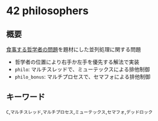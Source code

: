 # 42 philosophers

## 概要

[食事する哲学者の問題](https://ja.wikipedia.org/wiki/%E9%A3%9F%E4%BA%8B%E3%81%99%E3%82%8B%E5%93%B2%E5%AD%A6%E8%80%85%E3%81%AE%E5%95%8F%E9%A1%8C)を題材にした並列処理に関する問題
- 哲学者の位置により右手か左手を優先する解法で実装
- `philo`: マルチスレッドで、ミューテックスによる排他制御
- `philo_bonus`: マルチプロセスで、セマフォによる排他制御

## キーワード

`C`,`マルチスレッド`,`マルチプロセス`,`ミューテックス`,`セマフォ`,`デッドロック`
